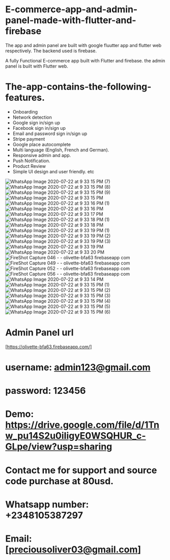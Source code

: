# E-commerce-app-and-admin-panel-made-with-flutter-and-firebase
The app and admin panel are built with google fluutter app and flutter web respectively. The backend used is firebase.

A fully Functional E-commerce app built with Flutter and firebase. the admin panel is built with Flutter web.
# The-app-contains-the-following-features.
* Onboarding
* Network detection
* Google sign in/sign up
* Facebook sign in/sign up
* Email and password sign in/sign up
* Stripe payment
* Google place autocomplete
* Multi language (English, French and German).
* Responsive admin and app.
* Push Notification.
* Product Review
* Simple UI design and user friendly. etc


![WhatsApp Image 2020-07-22 at 9 33 15 PM (7)](https://user-images.githubusercontent.com/43072734/88264045-03a42700-ccc3-11ea-85ca-ec6993d9c6cd.jpeg)
![WhatsApp Image 2020-07-22 at 9 33 15 PM (8)](https://user-images.githubusercontent.com/43072734/88264073-11f24300-ccc3-11ea-8321-caab27b44723.jpeg)
![WhatsApp Image 2020-07-22 at 9 33 15 PM (9)](https://user-images.githubusercontent.com/43072734/88264087-19195100-ccc3-11ea-8d70-f81412a34650.jpeg)
![WhatsApp Image 2020-07-22 at 9 33 15 PM](https://user-images.githubusercontent.com/43072734/88264107-20d8f580-ccc3-11ea-83e2-6d9c6c707243.jpeg)
![WhatsApp Image 2020-07-22 at 9 33 16 PM (1)](https://user-images.githubusercontent.com/43072734/88264143-31896b80-ccc3-11ea-809c-660f2fc07a67.jpeg)
![WhatsApp Image 2020-07-22 at 9 33 16 PM](https://user-images.githubusercontent.com/43072734/88264187-42d27800-ccc3-11ea-8b21-d5cde7e5a1ad.jpeg)
![WhatsApp Image 2020-07-22 at 9 33 17 PM](https://user-images.githubusercontent.com/43072734/88264202-4a921c80-ccc3-11ea-9106-3220a6ecd22a.jpeg)
![WhatsApp Image 2020-07-22 at 9 33 18 PM (1)](https://user-images.githubusercontent.com/43072734/88264218-4fef6700-ccc3-11ea-838c-c64ade3209ff.jpeg)
![WhatsApp Image 2020-07-22 at 9 33 18 PM](https://user-images.githubusercontent.com/43072734/88264274-672e5480-ccc3-11ea-9b26-2d34ff777ba9.jpeg)
![WhatsApp Image 2020-07-22 at 9 33 19 PM (1)](https://user-images.githubusercontent.com/43072734/88264285-6c8b9f00-ccc3-11ea-8184-2547fbc7fc1b.jpeg)
![WhatsApp Image 2020-07-22 at 9 33 19 PM (2)](https://user-images.githubusercontent.com/43072734/88264288-6dbccc00-ccc3-11ea-8e33-146762aa1676.jpeg)
![WhatsApp Image 2020-07-22 at 9 33 19 PM (3)](https://user-images.githubusercontent.com/43072734/88264292-6e556280-ccc3-11ea-9e77-61ac7860b490.jpeg)
![WhatsApp Image 2020-07-22 at 9 33 19 PM](https://user-images.githubusercontent.com/43072734/88264304-731a1680-ccc3-11ea-97c7-a489575172cd.jpeg)
![WhatsApp Image 2020-07-22 at 9 33 20 PM](https://user-images.githubusercontent.com/43072734/88264307-73b2ad00-ccc3-11ea-8242-e74b5d2109f4.jpeg)
![FireShot Capture 046 -  - olivette-bfa63 firebaseapp com](https://user-images.githubusercontent.com/43072734/88264309-757c7080-ccc3-11ea-8579-fe4c5f0d7e97.png)
![FireShot Capture 049 -  - olivette-bfa63 firebaseapp com](https://user-images.githubusercontent.com/43072734/88264370-8dec8b00-ccc3-11ea-8ccd-9cb8a30ff870.png)
![FireShot Capture 052 -  - olivette-bfa63 firebaseapp com](https://user-images.githubusercontent.com/43072734/88264392-9644c600-ccc3-11ea-8c37-3b2e3de1d221.png)
![FireShot Capture 056 -  - olivette-bfa63 firebaseapp com](https://user-images.githubusercontent.com/43072734/88264402-99d84d00-ccc3-11ea-8a65-d80f79a84731.png)
![WhatsApp Image 2020-07-22 at 9 33 14 PM](https://user-images.githubusercontent.com/43072734/88264404-9a70e380-ccc3-11ea-817e-ce4362ab2af5.jpeg)
![WhatsApp Image 2020-07-22 at 9 33 15 PM (1)](https://user-images.githubusercontent.com/43072734/88264419-9fce2e00-ccc3-11ea-9a1f-efa1e7d7429c.jpeg)
![WhatsApp Image 2020-07-22 at 9 33 15 PM (2)](https://user-images.githubusercontent.com/43072734/88264434-a52b7880-ccc3-11ea-98ea-47766ca8c50f.jpeg)
![WhatsApp Image 2020-07-22 at 9 33 15 PM (3)](https://user-images.githubusercontent.com/43072734/88264435-a5c40f00-ccc3-11ea-80e3-27d3d265a3ae.jpeg)
![WhatsApp Image 2020-07-22 at 9 33 15 PM (4)](https://user-images.githubusercontent.com/43072734/88264440-a8beff80-ccc3-11ea-9f09-b9f2e3cf6d90.jpeg)
![WhatsApp Image 2020-07-22 at 9 33 15 PM (5)](https://user-images.githubusercontent.com/43072734/88264453-ae1c4a00-ccc3-11ea-92c9-6bfbb9af570e.jpeg)
![WhatsApp Image 2020-07-22 at 9 33 15 PM (6)](https://user-images.githubusercontent.com/43072734/88264467-b4aac180-ccc3-11ea-9761-eb9ac61460aa.jpeg)

# Admin Panel url
[https://olivette-bfa63.firebaseapp.com/]

# username: admin123@gmail.com
# password: 123456
# Demo: https://drive.google.com/file/d/1Tnw_pu14S2u0iIigyE0WSQHUR_c-GLpe/view?usp=sharing
# Contact me for support and source code purchase at 80usd.

# Whatsapp number: +2348105387297
# Email: [preciousoliver03@gmail.com]





























